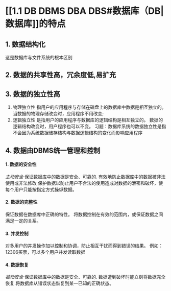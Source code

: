 # [[1.1 DB DBMS DBA DBS#数据库（DB|数据库]]的特点
## 1. 数据结构化
这是数据库与文件系统的根本区别
## 2. 数据的共享性高，冗余度低,易扩充

## 3. 数据的独立性高
1. 物理独立性
指用户的应用程序与存储在磁盘上的数据库中数据是相互独立的。
当数据的物理存储改变时，应用程序不用改变;
2. 逻辑独立性
是指用户的应用程序与数据库的逻辑结构是相互独立的。
数据的逻辑结构改变时，用户程序也可以不变。
习题：数据库系统的数据独立性是指 不会因为系统数据储存结构与数据逻辑结构的变化而影响应用程序

## 4. 数据由DBMS统一管理和控制

#### 1. 数据的安全性
*主动安全*
保证数据库中的数据是安全、可靠的.
有效地防止数据库中的数据被非法使用或非法修改
保护数据以防止用户不合法的使用造成对数据的泄密和破坏，使每个用户只能按指定方式操纵数据。

#### 2. 数据的完整性
保证数据在数据库中正确的特性。
将数据控制在有效的范围内，或保证数据之间满足一定的关系。

#### 3. 并发控制
对多用户的并发操作加以控制和协调，防止相互干扰而得到错误的结果。
例如：12306买票，可以多个用户并发读取数据

#### 4. 数据恢复
*被动安全*
保证数据库中的数据是安全、可靠的.
数据遭到破坏时能立刻将数据完全恢复
将数据库从错误状态恢复到某一已知的正确状态。



